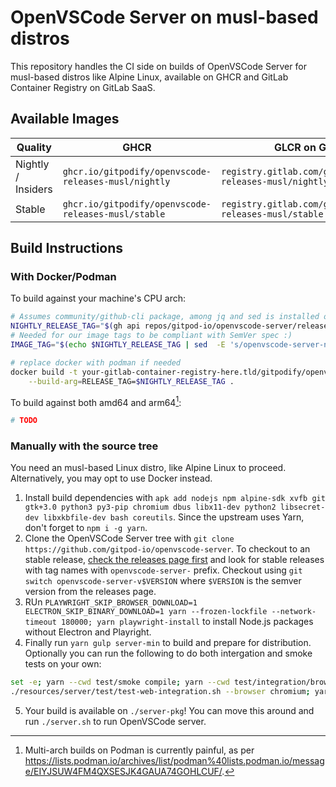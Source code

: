 # OpenVSCode Server on musl-based distros

This repository handles the CI side on builds of OpenVSCode Server for musl-based distros like Alpine Linux, available on GHCR and GitLab Container Registry on GitLab SaaS.

## Available Images

| Quality | GHCR | GLCR on GitLab SaaS |
| --- | --- | --- |
| Nightly / Insiders | `ghcr.io/gitpodify/openvscode-releases-musl/nightly` | `registry.gitlab.com/gitpodify/openvscode-releases-musl/nightly` |
| Stable | `ghcr.io/gitpodify/openvscode-releases-musl/stable` | `registry.gitlab.com/gitpodify/openvscode-releases-musl/stable`

## Build Instructions

### With Docker/Podman

To build against your machine's CPU arch:

```bash
# Assumes community/github-cli package, among jq and sed is installed on Alpine Linux v3.14+
NIGHTLY_RELEASE_TAG="$(gh api repos/gitpod-io/openvscode-server/releases | jq -r 'map(select(.prerelease)) | first | .tag_name' | sed -E 's/openvscode-server-//gm;t;d')"
# Needed for our image tags to be compliant with SemVer spec :)
IMAGE_TAG="$(echo $NIGHTLY_RELEASE_TAG | sed  -E 's/openvscode-server-nightly-v//gm;t;d')"

# replace docker with podman if needed
docker build -t your-gitlab-container-registry-here.tld/gitpodify/openvscode-releases-musl/nightly:$IMAGE_TAG \
    --build-arg=RELEASE_TAG=$NIGHTLY_RELEASE_TAG .
```

To build against both amd64 and arm64[^1]:

```bash
# TODO
```

[^1]: Multi-arch builds on Podman is currently painful, as per <https://lists.podman.io/archives/list/podman%40lists.podman.io/message/EIYJSUW4FM4QXSESJK4GAUA74GOHLCUF/>.

### Manually with the source tree

You need an musl-based Linux distro, like Alpine Linux to proceed. Alternatively, you may opt to use Docker instead.

1. Install build dependencies with `apk add nodejs npm alpine-sdk xvfb git gtk+3.0 python3 py3-pip chromium dbus libx11-dev python2 libsecret-dev libxkbfile-dev bash coreutils`. Since the upstream uses Yarn, don't forget to `npm i -g yarn`.
2. Clone the OpenVSCode Server tree with `git clone https://github.com/gitpod-io/openvscode-server`. To checkout to an stable release, [check the releases page first](https://github.com/gitpod-io/openvscode-server/releases) and look for stable releases with tag names with `openvscode-server-` prefix. Checkout using `git switch openvscode-server-v$VERSION` where `$VERSION` is the semver version from the releases page.
3. RUn `PLAYWRIGHT_SKIP_BROWSER_DOWNLOAD=1 ELECTRON_SKIP_BINARY_DOWNLOAD=1 yarn --frozen-lockfile --network-timeout 180000; yarn playwright-install` to install Node.js packages without Electron and Playright.
4. Finally run `yarn gulp server-min` to build and prepare for distribution. Optionally you can run the following to do both intergation and smoke tests on your own:

```bash
set -e; yarn --cwd test/smoke compile; yarn --cwd test/integration/browser compile; export VSCODE_REMOTE_SERVER_PATH="$PWDr/server-pkg"; \
./resources/server/test/test-web-integration.sh --browser chromium; yarn smoketest --web --headless --electronArgs="--disable-dev-shm-usage --use-gl=swiftshader"
```

5. Your build is available on `./server-pkg`! You can move this around and run `./server.sh` to run OpenVSCode server.
